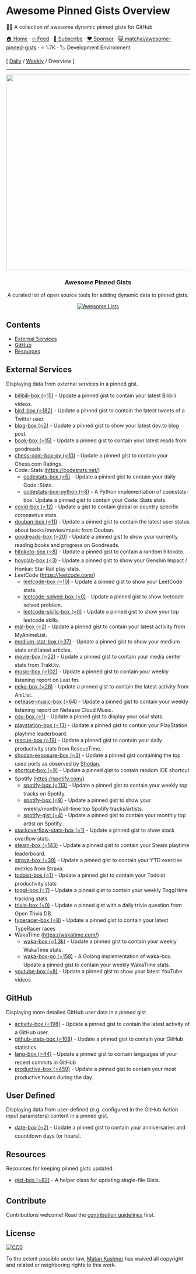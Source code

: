 # Awesome Pinned Gists Overview

📌✨ A collection of awesome dynamic pinned gists for GitHub

[🏠 Home](/README.md) · [🔥 Feed](https://www.trackawesomelist.com/matchai/awesome-pinned-gists/rss.xml) · [📮 Subscribe](https://trackawesomelist.us17.list-manage.com/subscribe?u=d2f0117aa829c83a63ec63c2f&id=36a103854c) · [❤️  Sponsor](https://github.com/sponsors/theowenyoung) · [😺 matchai/awesome-pinned-gists](https://github.com/matchai/awesome-pinned-gists) · ⭐ 1.7K · 🏷️ Development Environment

[ [Daily](/content/matchai/awesome-pinned-gists/README.md) / [Weekly](/content/matchai/awesome-pinned-gists/week/README.md) / Overview ]

---

<p align="center">
  <img src="https://user-images.githubusercontent.com/4658208/57482610-14f64480-7273-11e9-862e-80d9fe332311.png" width="535">
  <h3 align="center">Awesome Pinned Gists</h3>
  <p align="center">A curated list of open source tools for adding dynamic data to pinned gists.<p>
  <p align="center">
    <a href="https://awesome.re"><img src="https://awesome.re/badge.svg" alt="Awesome Lists"></a>
  </p>
</p>

## Contents

*   [External Services](#external-services)
*   [GitHub](#github)
*   [Resources](#resources)

## External Services

Displaying data from external services in a pinned gist.

*   [bilibili-box (⭐15)](https://github.com/KeJunMao/bilibili-box) - Update a pinned gist to contain your latest Bilibili videos.
*   [bird-box (⭐182)](https://github.com/matchai/bird-box) - Update a pinned gist to contain the latest tweets of a Twitter user.
*   [blog-box (⭐2)](https://github.com/Aveek-Saha/blog-box) - Update a pinned gist to show your latest dev.to blog post.
*   [book-box (⭐15)](https://github.com/amorriscode/book-box) - Update a pinned gist to contain your latest reads from goodreads
*   [chess-com-box-py (⭐10)](https://github.com/sciencepal/chess-com-box-py) - Update a pinned gist to contain your Chess.com Ratings.
*   Code::Stats (<https://codestats.net/>)
    *   [codestats-box (⭐5)](https://github.com/Ancientwood/codestats-box) - Update a pinned gist to contain your daily Code::Stats.
    *   [codestats-box-python (⭐8)](https://github.com/aksh1618/codestats-box-python) - A Python implementation of codestats-box. Update a pinned gist to contain your Code::Stats stats.
*   [covid-box (⭐12)](https://github.com/puf17640/covid-box) - Update a gist to contain global or country specific coronavirus stats.
*   [douban-box (⭐11)](https://github.com/CodeDaraW/douban-box) - Update a pinned gist to contain the latest user status about books/movies/music from Douban.
*   [goodreads-box (⭐20)](https://github.com/mdluo/goodreads-box) - Update a pinned gist to show your currently reading books and progress on Goodreads.
*   [hitokoto-box (⭐8)](https://github.com/greenhandatsjtu/hitokoto-box) - Update a pinned gist to contain a random hitokoto.
*   [hoyolab-box (⭐3)](https://github.com/yangchang-n/HoYoLab-box) - Update a pinned gist to show your Genshin Impact / Honkai: Star Rail play stats.
*   LeetCode (<https://leetcode.com/>)
    *   [leetcode-box (⭐10)](https://github.com/puiiyuen/leetcode-box) - Update a pinned gist to show your LeetCode stats.
    *   [leetcode-solved-box (⭐0)](https://github.com/Pudding124/leetcode-solved-box) - Update a pinned gist to show leetcode solved problem.
    *   [leetcode-skills-box (⭐0)](https://github.com/tbeachill/leetcode-skills-box) - Update a pinned gist to show your top leetcode skills.
*   [mal-box (⭐2)](https://github.com/jckli/mal-box) - Update a pinned gist to contain your latest activity from MyAnimeList.
*   [medium-stat-box (⭐37)](https://github.com/kylemocode/medium-stat-box) - Update a pinned gist to show your medium stats and latest articles.
*   [movie-box (⭐22)](https://github.com/LuisAlejandro/movie-box) - Update a pinned gist to contain your media center stats from Trakt.tv.
*   [music-box (⭐102)](https://github.com/jacc/music-box) - Update a pinned gist to contain your weekly listening report on Last.fm.
*   [neko-box (⭐26)](https://github.com/RangerDigital/neko-box) - Update a pinned gist to contain the latest activity from AniList.
*   [netease-music-box (⭐64)](https://github.com/Leecason/netease-music-box) - Update a pinned gist to contain your weekly listening report on Netease Cloud Music.
*   [osu-box (⭐1)](https://github.com/AiverAiva/osu-box) - Update a pinned gist to display your osu! stats.
*   [playstation-box (⭐13)](https://github.com/Swilder-M/playstation-box) - Update a pinned gist to contain your PlayStation playtime leaderboard.
*   [rescue-box (⭐19)](https://github.com/joshghent/rescue-box) - Update a pinned gist to contain your daily productivity stats from RescueTime.
*   [shodan-exposure-box (⭐3)](https://github.com/ChrisCarini/shodan-exposure-box) - Update a pinned gist containing the top used ports as observed by [Shodan](https://www.shodan.io/).
*   [shortcut-box (⭐9)](https://github.com/artemnovichkov/shortcut-box) - Update a pinned gist to contain random IDE shortcut
*   Spotify (<https://spotify.com/>)
    *   [spotify-box (⭐113)](https://github.com/izayl/spotify-box) - Update a pinned gist to contain your weekly top tracks on Spotify.
    *   [spotify-box (⭐9)](https://github.com/Aveek-Saha/spotify-box) - Update a pinned gist to show your weekly/monthly/all-time top Spotify tracks/artists.
    *   [spotify-gist (⭐4)](https://github.com/mporracindie/spotify-gist) - Update a pinned gist to contain your monthly top artist on Spotify.
*   [stackoverflow-stats-box (⭐1)](https://github.com/Pudding124/stackoverflow-stats-box) - Update a pinned gist to show stack overflow stats.
*   [steam-box (⭐143)](https://github.com/YouEclipse/steam-box) - Update a pinned gist to contain your Steam playtime leaderboard.
*   [strava-box (⭐39)](https://github.com/JohnPhamous/strava-box) - Update a pinned gist to contain your YTD exercise metrics from Strava.
*   [todoist-box (⭐1)](https://github.com/joshghent/todoist-box) - Update a pinned gist to contain your Todoist productivity stats
*   [toggl-box (⭐7)](https://github.com/tobimori/toggl-box) - Update a pinned gist to contain your weekly Toggl time tracking stats
*   [trivia-box (⭐0)](https://github.com/ChrisCarini/trivia-box) - Update a pinned gist with a daily trivia question from Open Trivia DB.
*   [typeracer-box (⭐8)](https://github.com/tobimori/typeracer-box) - Update a pinned gist to contain your latest TypeRacer races
*   WakaTime (<https://wakatime.com/>)
    *   [waka-box (⭐1.3k)](https://github.com/matchai/waka-box) - Update a pinned gist to contain your weekly WakaTime stats.
    *   [waka-box-go (⭐158)](https://github.com/YouEclipse/waka-box-go) - A Golang implementation of waka-box. Update a pinned gist to contain your weekly WakaTime stats.
*   [youtube-box (⭐8)](https://github.com/SinaKhalili/youtube-box) - Update a pinned gist to show your latest YouTube videos

## GitHub

Displaying more detailed GitHub user data in a pinned gist.

*   [activity-box (⭐198)](https://github.com/JasonEtco/activity-box) - Update a pinned gist to contain the latest activity of a GitHub user.
*   [github-stats-box (⭐108)](https://github.com/bokub/github-stats-box) - Update a pinned gist to contain your GitHub statistics.
*   [lang-box (⭐44)](https://github.com/inokawa/lang-box) - Update a pinned gist to contain languages of your recent commits in GitHub
*   [productive-box (⭐459)](https://github.com/maxam2017/productive-box) - Update a pinned gist to contain your most productive hours during the day.

## User Defined

Displaying data from user-defined (e.g. configured in the GitHub Action input parameters) content in a pinned gist.

*   [date-box (⭐2)](https://github.com/kf-liu/date-box) - Update a pinned gist to contain your anniversaries and countdown days (or hours).

## Resources

Resources for keeping pinned gists updated.

*   [gist-box (⭐82)](https://github.com/JasonEtco/gist-box) - A helper class for updating single-file Gists.

## Contribute

Contributions welcome! Read the [contribution guidelines](https://github.com/matchai/awesome-pinned-gists/blob/master/README.md/contributing.md) first.

## License

[![CC0](https://mirrors.creativecommons.org/presskit/buttons/88x31/svg/cc-zero.svg)](https://creativecommons.org/publicdomain/zero/1.0)

To the extent possible under law, [Matan Kushner](https://github.com/matchai) has waived all copyright and
related or neighboring rights to this work.

